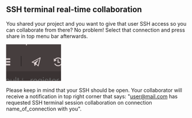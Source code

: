 ## SSH terminal real-time collaboration

You shared your project and you want to give that user SSH access so you can collaborate from there? No problem! Select that connection and press share in top menu bar afterwards. 

![shareicon](images/shareicon.png "shareicon")

Please keep in mind that your SSH should be open. Your collaborator will receive a notification in top right corner that says: "user@mail.com has requested SSH terminal session collaboration on connection name_of_connection with you".
